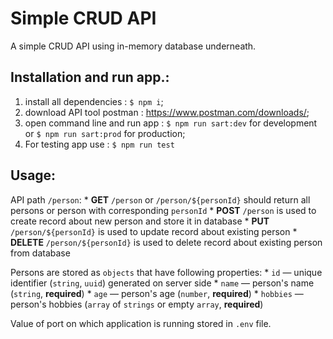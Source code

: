 # Simple CRUD API

A simple CRUD API using in-memory database underneath.

## Installation and run app.:
1) install all dependencies : `$ npm i`;
2) download API tool postman : https://www.postman.com/downloads/;
3) open command line and run app : `$ npm run sart:dev` for development or `$ npm run sart:prod` for production;
4) For testing app use : `$ npm run test`

## Usage:

API path `/person`:
    * **GET** `/person` or `/person/${personId}` should return all persons or person with corresponding `personId`
    * **POST** `/person` is used to create record about new person and store it in database
    * **PUT** `/person/${personId}` is used to update record about existing person
    * **DELETE** `/person/${personId}` is used to delete record about existing person from database
    
Persons are stored as `objects` that have following properties:
    * `id` — unique identifier (`string`, `uuid`) generated on server side
    * `name` — person's name (`string`, **required**)
    * `age` — person's age (`number`, **required**)
    * `hobbies` — person's hobbies (`array` of `strings` or empty `array`, **required**)
    
Value of port on which application is running stored in `.env` file.                          
